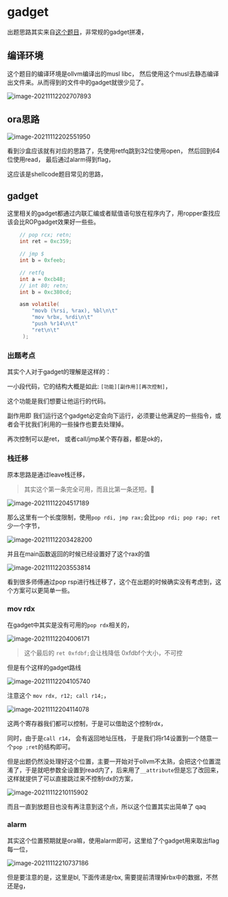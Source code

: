 # gadget 

出题思路其实来自[这个题目]()，非常规的gadget拼凑，

## 编译环境

这个题目的编译环境是ollvm编译出的musl libc， 然后使用这个musl去静态编译出文件来。从而得到的文件中的gadget就很少见了。

![image-20211112202707893](https://s2.loli.net/2022/01/02/m4PVCEkhUFo3jOd.png)

## ora思路

![image-20211112202551950](https://s2.loli.net/2022/01/02/RpgawNKQUcSYTs6.png)

看到沙盒应该就有对应的思路了，先使用retfq跳到32位使用open， 然后回到64位使用read， 最后通过alarm得到flag， 

这应该是shellcode题目常见的思路，

## gadget

这里相关的gadget都通过内联汇编或者赋值语句放在程序内了，用ropper查找应该会比ROPgadget效果好一些些。

```c
    // pop rcx; retn;
    int ret = 0xc359;

    // jmp $ 
    int b = 0xfeeb;

    // retfq
    int a = 0xcb48;
    // int 80; retn;
    int b = 0xc380cd;

    asm volatile(
        "movb (%rsi, %rax), %bl\n\t"
        "mov %rbx, %rdi\n\t"
        "push %r14\n\t"
        "ret\n\t"
     );
```

### 出题考点

其实个人对于gadget的理解是这样的： 

一小段代码，它的结构大概是如此: `[功能][副作用][再次控制]`， 

这个功能是我们想要让他运行的代码。

副作用即 我们运行这个gadget必定会向下运行，必须要让他满足的一些指令，或者会干扰我们利用的一些操作也要去处理掉。

再次控制可以是ret， 或者call/jmp某个寄存器，都是ok的，

### 栈迁移

原本思路是通过leave栈迁移，

> 其实这个第一条完全可用，而且比第一条还短。🧐

![image-20211112204517189](https://s2.loli.net/2022/01/02/VAOEFwbgzYXvopI.png)

那么这里有一个长度限制，使用`pop rdi, jmp rax;`会比`pop rdi; pop rap; ret`少一个字节，

![image-20211112203428200](https://s2.loli.net/2022/01/02/aK1pwkNObcFLfsM.png)

并且在main函数返回的时候已经设置好了这个rax的值

![image-20211112203553814](https://s2.loli.net/2022/01/02/wHzkxYv2j3fnL5p.png)

看到很多师傅通过pop rsp进行栈迁移了，这个在出题的时候确实没有考虑到，这个方案可以更简单一些。

### mov rdx

在gadget中其实是没有可用的`pop rdx`相关的，

![image-20211112204006171](https://s2.loli.net/2022/01/02/pu7C4XxWrbVJE8g.png)

> 这个最后的 `ret 0xfdbf;`会让栈降低 0xfdbf个大小，不可控

但是有个这样的gadget路线

![image-20211112204105740](https://s2.loli.net/2022/01/02/JtPZqQO8ilGkEMj.png)

注意这个 `mov rdx, r12; call r14;`， 

![image-20211112204114078](https://s2.loli.net/2022/01/02/Oy6nKwGFizVC7R4.png)

这两个寄存器我们都可以控制，于是可以借助这个控制rdx， 

同时，由于是`call r14`， 会有返回地址压栈， 于是我们将r14设置到一个随意一个`pop ;ret`的结构即可。



但是出题仍然没处理好这个位置，主要一开始对于ollvm不太熟，会把这个位置混淆了，于是就吧参数全设置到read内了，后来用了`__attribute`但是忘了改回来，这样就提供了可以直接跳过来不控制rdx的方案，

![image-20211112210115902](https://s2.loli.net/2022/01/02/YPoigtFuK8mRfAs.png)

而且一直到放题目也没有再注意到这个点，所以这个位置其实出简单了 qaq

### alarm 

其实这个位置预期就是ora嘛，使用alarm即可，这里给了个gadget用来取出flag每一位，

![image-20211112210737186](https://s2.loli.net/2022/01/02/skQcNqREtIgf6vi.png)

但是要注意的是，这里是bl, 下面传递是rbx, 需要提前清理掉rbx中的数据，不然还是g， 

